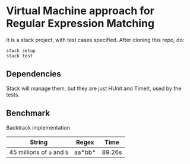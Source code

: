 # Virtual Machine approach for Regular Expression Matching

It is a stack project, with test cases specified. After cloning this repo, do:

```
stack setup
stack test
```

## Dependencies
Stack will manage them, but they are just HUnit and TimeIt, used by the tests.

## Benchmark

Backtrack implementation

String                     | Regex    | Time 
---------------------------|----------|-------
45 millions of `a` and `b` | aa\*bb\* | 89.26s
